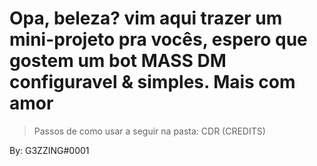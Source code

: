 # Opa, beleza? vim aqui trazer um mini-projeto pra vocês, espero que gostem um bot MASS DM configuravel & simples. Mais com amor

> Passos de como usar a seguir na pasta: CDR (CREDITS)

By: G3ZZING#0001
